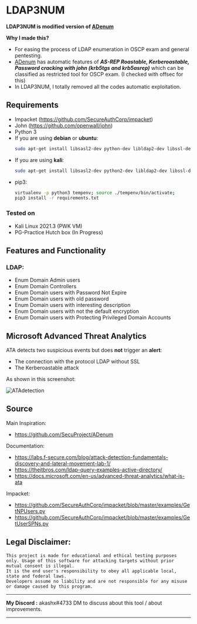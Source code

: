 # LDAP3NUM

**LDAP3NUM is modified version of [ADenum](https://github.com/SecuProject/ADenum)**

**Why I made this?**
- For easing the process of LDAP enumeration in OSCP exam and general pentesting.
- [ADenum](https://github.com/SecuProject/ADenum) has automatic features of **_AS-REP Roastable, Kerberoastable, Password cracking with john (krb5tgs and krb5asrep)_** which can be classified as restricted tool for OSCP exam. (I checked with offsec for this)
- In LDAP3NUM, I totally removed all the codes automatic exploitation.

## Requirements
- Impacket (https://github.com/SecureAuthCorp/impacket)
- John (https://github.com/openwall/john)
- Python 3 
- If you are using **debian** or **ubuntu**:
	```bash
	sudo apt-get install libsasl2-dev python-dev libldap2-dev libssl-dev
	```
- If you are using  **kali**:
	```bash
	sudo apt-get install libsasl2-dev python2-dev libldap2-dev libssl-dev
	```
- pip3:
	```bash
  virtualenv -p python3 tempenv; source ./tempenv/bin/activate;
	pip3 install -r requirements.txt
	```

### Tested on
- Kali Linux 2021.3 (PWK VM)
- PG-Practice Hutch box (In Progress)
  
## Features and Functionality 
### LDAP:

- Enum Domain Admin users
- Enum Domain Controllers
- Enum Domain users with Password Not Expire
- Enum Domain users with old password
- Enum Domain users with interesting description
- Enum Domain users with not the default encryption
- Enum Domain users with Protecting Privileged Domain Accounts

## Microsoft Advanced Threat Analytics

ATA detects two suspicious events but does **not** trigger an **alert**:
- The connection with the protocol LDAP without SSL
- The Kerberoastable attack 

As shown in this screenshot:

![ATAdetection](https://user-images.githubusercontent.com/26841401/174618534-ebbf640d-e61b-4d4d-8028-fb48eaa0b848.png)

## Source 
Main Inspiration:
- https://github.com/SecuProject/ADenum

Documentation:
- https://labs.f-secure.com/blog/attack-detection-fundamentals-discovery-and-lateral-movement-lab-1/
- https://theitbros.com/ldap-query-examples-active-directory/
- https://docs.microsoft.com/en-us/advanced-threat-analytics/what-is-ata

Impacket:
- https://github.com/SecureAuthCorp/impacket/blob/master/examples/GetNPUsers.py
- https://github.com/SecureAuthCorp/impacket/blob/master/examples/GetUserSPNs.py


## Legal Disclaimer:

    This project is made for educational and ethical testing purposes only. Usage of this software for attacking targets without prior mutual consent is illegal. 
    It is the end user's responsibility to obey all applicable local, state and federal laws. 
    Developers assume no liability and are not responsible for any misuse or damage caused by this program.

---

**My Discord :** akashx#4733
DM to discuss about this tool / about improvements. 

---
